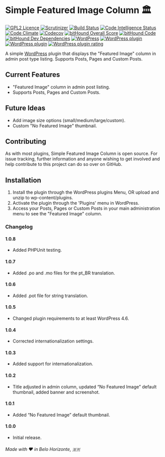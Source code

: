 # Simple Featured Image Column 🏛️
[![GPL2 Licence](https://img.shields.io/badge/License-GPL2-blue.svg)](LICENSE) [![Scrutinizer](https://img.shields.io/scrutinizer/g/dedevillela/Simple-Featured-Image-Column.svg)](https://scrutinizer-ci.com/g/dedevillela/Simple-Featured-Image-Column/) [![Build Status](https://travis-ci.org/dedevillela/Simple-Featured-Image-Column.svg?branch=master)](https://travis-ci.org/dedevillela/Simple-Featured-Image-Column) [![Code Intelligence Status](https://scrutinizer-ci.com/g/dedevillela/Simple-Featured-Image-Column/badges/code-intelligence.svg?b=master)](https://scrutinizer-ci.com/code-intelligence) [![Code Climate](https://codeclimate.com/github/dedevillela/Simple-Featured-Image-Column.png)](https://codeclimate.com/github/dedevillela/Simple-Featured-Image-Column) [![Codecov](https://img.shields.io/codecov/c/github/dedevillela/Simple-Featured-Image-Column.svg)](https://codecov.io/gh/dedevillela/Simple-Featured-Image-Column) [![bitHound Overall Score](https://www.bithound.io/github/dedevillela/Simple-Featured-Image-Column/badges/score.svg)](https://www.bithound.io/github/dedevillela/Simple-Featured-Image-Column) [![bitHound Code](https://www.bithound.io/github/dedevillela/Simple-Featured-Image-Column/badges/code.svg)](https://www.bithound.io/github/dedevillela/Simple-Featured-Image-Column) [![bitHound Dev Dependencies](https://www.bithound.io/github/dedevillela/Simple-Featured-Image-Column/badges/devDependencies.svg)](https://www.bithound.io/github/dedevillela/Simple-Featured-Image-Column/master/dependencies/npm) [![WordPress](https://img.shields.io/wordpress/v/simple-featured-image-column.svg)](https://wordpress.org/plugins/simple-featured-image-column/) [![WordPress plugin](https://img.shields.io/wordpress/plugin/v/simple-featured-image-column.svg)](https://wordpress.org/plugins/simple-featured-image-column/) [![WordPress plugin](https://img.shields.io/wordpress/plugin/dt/simple-featured-image-column.svg)](https://wordpress.org/plugins/simple-featured-image-column/advanced/) [![WordPress plugin rating](https://img.shields.io/wordpress/plugin/r/simple-featured-image-column.svg)](https://wordpress.org/support/plugin/simple-featured-image-column/reviews/)

A simple [WordPress](https://wordpress.org "Blog Tool, Publishing Platform, and CMS - WordPress") plugin that displays the "Featured Image" column in admin post type listing. Supports Posts, Pages and Custom Posts.

## Current Features
- "Featured Image" column in admin post listing.
- Supports Posts, Pages and Custom Posts.

## Future Ideas
- Add image size options (small/medium/large/custom).
- Custom "No Featured Image" thumbnail.

## Contributing
As with most plugins, Simple Featured Image Column is open source. For issue tracking, further information and anyone wishing to get involved and help contribute to this project can do so over on GitHub.

## Installation
1. Install the plugin through the WordPress plugins Menu, OR upload and unzip to wp-content/plugins.
2. Activate the plugin through the 'Plugins' menu in WordPress.
3. Access your Posts, Pages or Custom Posts in your main administration menu to see the "Featured Image" column.

### Changelog

#### 1.0.8
* Added PHPUnit testing.

#### 1.0.7
* Added .po and .mo files for the pt_BR translation.

#### 1.0.6
* Added .pot file for string translation.

#### 1.0.5
* Changed plugin requirements to at least WordPress 4.6.

#### 1.0.4
* Corrected internationalization settings.

#### 1.0.3
* Added support for internationalization.

#### 1.0.2
* Title adjusted in admin column, updated “No Featured Image” default thumbnail, added banner and screenshot.

#### 1.0.1
* Added “No Featured Image” default thumbnail.

#### 1.0.0
* Initial release.

###### _Made with ❤️ in Belo Horizonte, 🇧🇷_
